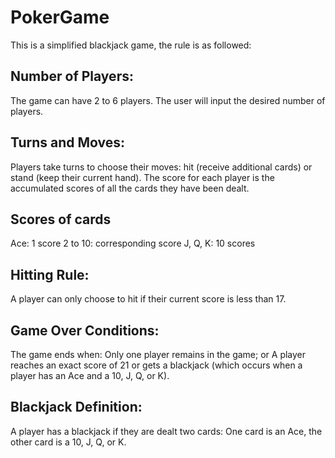 # PokerGame

This is a simplified blackjack game, the rule is as followed:

## Number of Players: 
The game can have 2 to 6 players. The user will input the desired number of players.

## Turns and Moves:
Players take turns to choose their moves: hit (receive additional cards) or stand (keep their current hand).
The score for each player is the accumulated scores of all the cards they have been dealt.

## Scores of cards
Ace: 1 score
2 to 10: corresponding score
J, Q, K: 10 scores

## Hitting Rule:
A player can only choose to hit if their current score is less than 17.

## Game Over Conditions:
The game ends when:
Only one player remains in the game; or
A player reaches an exact score of 21 or gets a blackjack (which occurs when a player has an Ace and a 10, J, Q, or K).

## Blackjack Definition:
A player has a blackjack if they are dealt two cards:
One card is an Ace, the other card is a 10, J, Q, or K.

